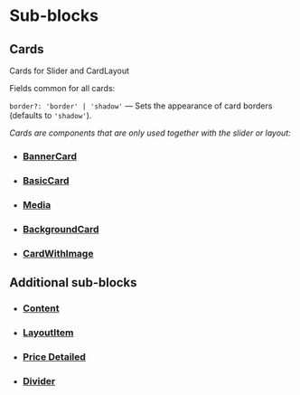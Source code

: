 # Sub-blocks

## <a name="cards">Cards</a>

Cards for Slider and CardLayout

Fields common for all cards:

`border?: 'border' | 'shadow'` — Sets the appearance of card borders (defaults to `'shadow'`).

_Cards are components that are only used together with the slider or layout:_

- ### [BannerCard](?path=/story/blocks-banner--default&viewMode=docs)

- ### [BasicCard](?path=/story/components-cards-basiccard--default&viewMode=docs)

- ### [Media](?path=/story/blocks-media--default&viewMode=docs)

- ### [BackgroundCard](?path=/story/components-cards-backgroundcard--default&viewMode=docs)

- ### [CardWithImage](?path=/story/components-cards-cardwithimage--default&viewMode=docs)

## <a name="additionals">Additional sub-blocks</a>

- ### [Content](?path=/story/components-content--default&viewMode=docs)

- ### [LayoutItem](?path=/story/components-layoutitem--default&viewMode=docs)

- ### [Price Detailed](?path=/story/components-cards-pricedetailed--marked-list&viewMode=docs)

- ### [Divider](?path=/story/components-divider--default&viewMode=docs)
